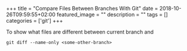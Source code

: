 +++
title =  "Compare Files Between Branches With Git"
date = 2018-10-26T09:59:55+02:00
featured_image = ""
description = ""
tags = []
categories = ['git']
+++

To show what files are different between current branch and <some-other-branch>

    git diff --name-only <some-other-branch>
